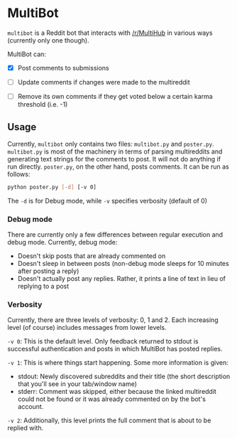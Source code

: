 # MultiBot

`multibot` is a Reddit bot that interacts with [/r/MultiHub](https://reddit.com/r/multihub) in various ways (currently only one though).

MultiBot can:

- [x] Post comments to submissions
- [ ] Update comments if changes were made to the multireddit
- [ ] Remove its own comments if they get voted below a certain karma threshold (i.e. -1)


## Usage
Currently, `multibot` only contains two files: `multibot.py` and `poster.py`. `multibot.py` is most of the machinery in terms of parsing multireddits and generating text strings for the comments to post. It will not do anything if run directly. `poster.py`, on the other hand, posts comments. It can be run as follows:

```bash
python poster.py [-d] [-v 0]
```

The `-d` is for Debug mode, while `-v` specifies verbosity (default of 0)

### Debug mode
There are currently only a few differences between regular execution and debug mode. Currently, debug mode:

- Doesn't skip posts that are already commented on
- Doesn't sleep in between posts (non-debug mode sleeps for 10 minutes after posting a reply)
- Doesn't actually post any replies. Rather, it prints a line of text in lieu of replying to a post

### Verbosity
Currently, there are three levels of verbosity: 0, 1 and 2. Each increasing level (of course) includes messages from lower levels.

`-v 0`: This is the default level. Only feedback returned to stdout is successful authentication and posts in which MultiBot has posted replies.

`-v 1`: This is where things start happening. Some more information is given:

- stdout: Newly discovered subreddits and their title (the short description that you'll see in your tab/window name)
- stderr: Comment was skipped, either because the linked multireddit could not be found or it was already commented on by the bot's account.

`-v 2`: Additionally, this level prints the full comment that is about to be replied with.
